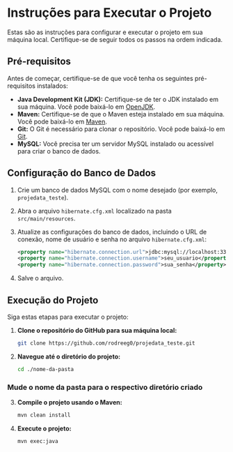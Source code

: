 # Instruções para Executar o Projeto

Estas são as instruções para configurar e executar o projeto em sua máquina local. Certifique-se de seguir todos os passos na ordem indicada.

## Pré-requisitos

Antes de começar, certifique-se de que você tenha os seguintes pré-requisitos instalados:

- **Java Development Kit (JDK):** Certifique-se de ter o JDK instalado em sua máquina. Você pode baixá-lo em [OpenJDK](https://adoptopenjdk.net/).
- **Maven:** Certifique-se de que o Maven esteja instalado em sua máquina. Você pode baixá-lo em [Maven](https://maven.apache.org/download.cgi).
- **Git:** O Git é necessário para clonar o repositório. Você pode baixá-lo em [Git](https://git-scm.com/downloads).
- **MySQL:** Você precisa ter um servidor MySQL instalado ou acessível para criar o banco de dados.

## Configuração do Banco de Dados

1. Crie um banco de dados MySQL com o nome desejado (por exemplo, `projedata_teste`).

2. Abra o arquivo `hibernate.cfg.xml` localizado na pasta `src/main/resources`.

3. Atualize as configurações do banco de dados, incluindo o URL de conexão, nome de usuário e senha no arquivo `hibernate.cfg.xml`:

   ```xml
   <property name="hibernate.connection.url">jdbc:mysql://localhost:3306/projedata_teste</property>
   <property name="hibernate.connection.username">seu_usuario</property>
   <property name="hibernate.connection.password">sua_senha</property>

4. Salve o arquivo.

## Execução do Projeto

Siga estas etapas para executar o projeto:

1. **Clone o repositório do GitHub para sua máquina local:**

   ```bash
   git clone https://github.com/rodreeg0/projedata_teste.git


2. **Navegue até o diretório do projeto:**

   ```bash
   cd ./nome-da-pasta

### Mude o nome da pasta para o respectivo diretório criado

3. **Compile o projeto usando o Maven:**

   ```bash
   mvn clean install

4. **Execute o projeto:**

   ```bash
   mvn exec:java


